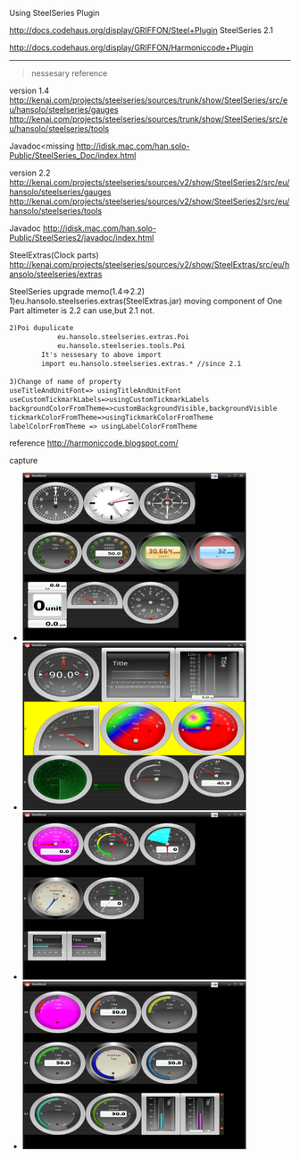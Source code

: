 Using SteelSeries Plugin

  http://docs.codehaus.org/display/GRIFFON/Steel+Plugin
    SteelSeries 2.1

  http://docs.codehaus.org/display/GRIFFON/Harmoniccode+Plugin

-----------------------------------------------------------------------
>nessesary reference 

version 1.4
  http://kenai.com/projects/steelseries/sources/trunk/show/SteelSeries/src/eu/hansolo/steelseries/gauges
  http://kenai.com/projects/steelseries/sources/trunk/show/SteelSeries/src/eu/hansolo/steelseries/tools

  Javadoc<missing 
    http://idisk.mac.com/han.solo-Public/SteelSeries_Doc/index.html

version 2.2
  http://kenai.com/projects/steelseries/sources/v2/show/SteelSeries2/src/eu/hansolo/steelseries/gauges
  http://kenai.com/projects/steelseries/sources/v2/show/SteelSeries2/src/eu/hansolo/steelseries/tools

  Javadoc
    http://idisk.mac.com/han.solo-Public/SteelSeries2/javadoc/index.html

  SteelExtras(Clock parts)
    http://kenai.com/projects/steelseries/sources/v2/show/SteelExtras/src/eu/hansolo/steelseries/extras


  SteelSeries upgrade memo(1.4=>2.2) 
    1)eu.hansolo.steelseries.extras(SteelExtras.jar) moving component of One Part
      altimeter is 2.2 can use,but 2.1 not.

    2)Poi dupulicate 
				eu.hansolo.steelseries.extras.Poi
				eu.hansolo.steelseries.tools.Poi
			It's nessesary to above import 
			import eu.hansolo.steelseries.extras.* //since 2.1

    3)Change of name of property 
    useTitleAndUnitFont=> usingTitleAndUnitFont
    useCustomTickmarkLabels=>usingCustomTickmarkLabels
    backgroundColorFromTheme=>customBackgroundVisible,backgroundVisible 
    tickmarkColorFromTheme=>usingTickmarkColorFromTheme
    labelColorFromTheme => usingLabelColorFromTheme


reference
  http://harmoniccode.blogspot.com/

capture

* <img src="https://github.com/kimukou/griffontest/raw/master/steeltest/screen_capture_page1.png" width="400" height="300">
* <img src="https://github.com/kimukou/griffontest/raw/master/steeltest/screen_capture_page2.png" width="400" height="300">
* <img src="https://github.com/kimukou/griffontest/raw/master/steeltest/screen_capture_page3.png" width="400" height="300">
* <img src="https://github.com/kimukou/griffontest/raw/master/steeltest/screen_capture_page4.png" width="400" height="300">
